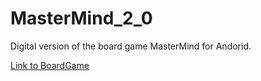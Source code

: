 # MasterMind_2_0
Digital version of the board game MasterMind for Andorid.

[Link to BoardGame](https://www.amazon.com/Mastermind-Game-Strategy-Codemaker-Codebreaker/dp/B00000DMBF)
